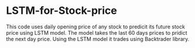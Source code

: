 # LSTM-for-Stock-price
This code uses daily opening price of any stock to predicit its future stock price using LSTM model. The model takes the last 60 days prices to pridict the next day price. Using the LSTM model it trades using Backtrader library. 
